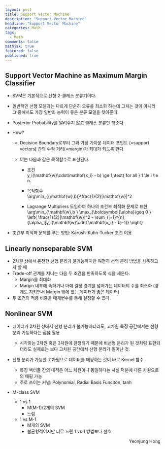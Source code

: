 ```yaml
---
layout: post
title: Support Vector Machine
description: "Support Vector Machine"
headline: "Support Vector Machine"
categories: Math
tags: 
  - Math
comments: false
mathjax: true
featured: false
published: true
---
```


## Support Vector Machine as Maximum Margin Classifier


- SVM은 기본적으로 선형 2-클래스 분류기이다.

- 일반적인 선형 모델과는 다르게 단순히 오류를 최소화 하는데 그치는 것이 아니라 그 중에서도 가장 일반화 능력이 좋은 분류 모델을 찾아준다.

- Posterior Probability를 알려주지 않고 클래스 분류만 해준다.

- How?
	- Decision Boundary로부터 그와 가장 가까운 데이터 포인트 (=support vectors) 간의 수직 거리(=margin)가 최대가 되도록 한다.
	- 이는 다음과 같은 목적함수로 표현된다. <br>

		- 조건<br>
y_i(\mathbf{w}\cdot\mathbf{x_i} - b) \ge 1,\text{ for all } 1 \le i \le n.<br>

		- 목적함수<br>
\arg\min_{(\mathbf{w},b)}\frac{1}{2}\|\mathbf{w}\|^2 <br>


		- Lagrange Multipliers 도입하여 하나의 조건부 최적화 문제로 표현<br>
\arg\min_{\mathbf{w},b } \max_{\boldsymbol{\alpha}\geq 0 } \left\{ \frac{1}{2}\|\mathbf{w}\|^2 - \sum_{i=1}^{n}{\alpha_i[y_i(\mathbf{w}\cdot \mathbf{x_i} - b)-1]} \right\} <br>

- 조건부 최적화 문제를 푸는 방법: Karush-Kuhn-Tucker 조건 이용

## Linearly nonseparable SVM
- 2차원 상에서 온전한 선형 분리가 불가능하지만 여전히 선형 분리 방법을 사용하고자 할 때
- Trade-off 관계를 지니는 다음 두 조건을 만족하도록 식을 세운다.
	- Margin을 최대화
	- Margin 내부에 속하거나 아예 결정 경계를 넘어가는 데이터의 수를 최소화 (경계도 지키면서 Margin 밖에 있는 데이터가 좋은 데이터)
- 두 조건의 적용 비중을 매개변수를 통해 설정할 수 있다.

## Nonlinear SVM

- 데이터가 2차원 상에서 선형 분리가 불가능하더라도, 고차원 특징 공간에서는 선형분리 가능하다는 점을 활용
	- 시각화는 2차원 혹은 3차원에 한정되기 때문에 비선형 분리가 된 것처럼 표현되더라도 실제로는 보다 고차원 공간에서 선형 분리가 일어난 것.

- 선형 분리가 가능한 고차원으로 데이터를 매핑하는 것이 바로 Kernel 함수
	- 특징 벡터들 간의 내적은 어느 차원이나 동일하다는 사실 덕분에 다른 차원으로의 매핑 가능
	- 주로 쓰이는 커널: Polynomial, Radial Basis Funciton, tanh

- M-class SVM
	- 1 vs 1 
		- M(M-1)/2개의 SVM
		- 느림
	- 1 vs M-1
		- M개의 SVM
		- 불균형적이지만 너무 느린 1 vs 1 방법보다 선호



<p align="right"> Yeonjung Hong <p>
